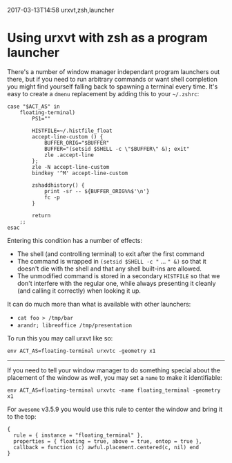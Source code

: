 2017-03-13T14:58 urxvt,zsh,launcher
# Using urxvt with zsh as a program launcher

There's a number of window manager independant program launchers out there, but if you need to run arbitrary commands or want shell completion you might find yourself falling back to spawning a terminal every time. It's easy to create a `dmenu` replacement by adding this to your `~/.zshrc`:

    case "$ACT_AS" in
        floating-terminal)
            PS1=""

            HISTFILE=~/.histfile_float
            accept-line-custom () {
                BUFFER_ORIG="$BUFFER"
                BUFFER="(setsid $SHELL -c \"$BUFFER\" &); exit"
                zle .accept-line
            };
            zle -N accept-line-custom
            bindkey '^M' accept-line-custom

            zshaddhistory() {
                print -sr -- ${BUFFER_ORIG%%$'\n'}
                fc -p
            }

            return
        ;;
    esac

Entering this condition has a number of effects:

* The shell (and controlling terminal) to exit after the first command
* The command is wrapped in `(setsid $SHELL -c "` ... `" &)` so that it
  doesn't die with the shell and that any shell built-ins are allowed.
* The unmodified command is stored in a secondary `HISTFILE` so that we
  don't interfere with the regular one, while always presenting it cleanly (and
  calling it correctly) when looking it up.

It can do much more than what is available with other launchers:

* `cat foo > /tmp/bar`
* `arandr; libreoffice /tmp/presentation`

To run this you may call urxvt like so:

    env ACT_AS=floating-terminal urxvtc -geometry x1

----------

If you need to tell your window manager to do something special about the placement of the window as well, you may set a `name` to make it identifiable:

    env ACT_AS=floating-terminal urxvtc -name floating_terminal -geometry x1

For `awesome` v3.5.9 you would use this rule to center the window and bring it
to the top:

    {
      rule = { instance = "floating_terminal" },
      properties = { floating = true, above = true, ontop = true },
      callback = function (c) awful.placement.centered(c, nil) end
    }
